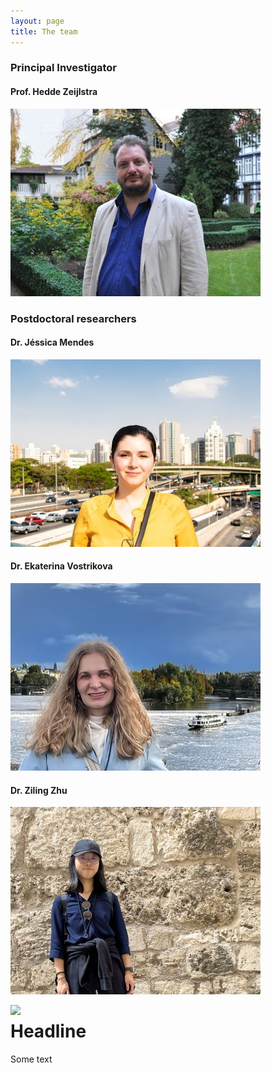```yaml
---
layout: page
title: The team
---
```


### Principal Investigator

#### Prof. Hedde Zeijlstra

![Hedde Zeijlstra](/assets/img/hedde.jpg)

### Postdoctoral researchers

#### Dr. Jéssica Mendes  

![Jéssica Mendes](/assets/img/jessica.JPG)

#### Dr. Ekaterina Vostrikova  

![Ekaterina Vostrikova](/assets/img/katia.PNG)  

#### Dr. Ziling Zhu  

![Ziling Zhu](/assets/img/ziling.jpg)  

<img align="left" width="200" src="https://www.rd.com/wp-content/uploads/2018/02/25_Hilarious-Photos-that-Will-Get-You-Through-the-Week_280228817_Doty911.jpg" />

# Headline 

Some text
